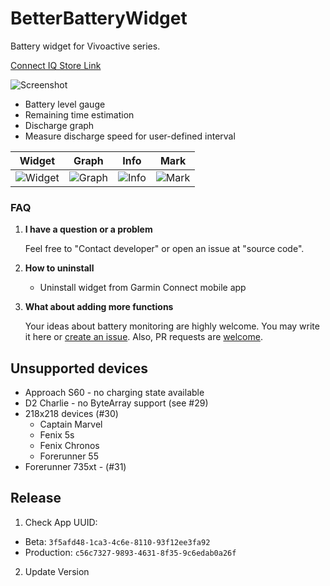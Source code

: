 # BetterBatteryWidget

Battery widget for Vivoactive series.

[Connect IQ Store Link](https://apps.garmin.com/en-US/apps/c6e9f350-955a-476d-a7b6-49e33b155870)

![Screenshot](https://github.com/tumb1er/BetterBatteryWidget/blob/master/store/title.png)

* Battery level gauge
* Remaining time estimation
* Discharge graph
* Measure discharge speed for user-defined interval

Widget | Graph | Info | Mark 
-- | -- | -- | --
![Widget](https://github.com/tumb1er/BetterBatteryWidget/blob/master/store/widget.png) | ![Graph](https://github.com/tumb1er/BetterBatteryWidget/blob/master/store/graph_page.png) | ![Info](https://github.com/tumb1er/BetterBatteryWidget/blob/master/store/info_page.png) | ![Mark](https://github.com/tumb1er/BetterBatteryWidget/blob/master/store/mark.png)


### FAQ

1. **I have a question or a problem**

   Feel free to "Contact developer" or open an issue at "source code".

2. **How to uninstall**

   * Uninstall widget from Garmin Connect mobile app

3. **What about adding more functions**
	
   Your ideas about battery monitoring are highly welcome. You may write it here or [create an issue](https://github.com/tumb1er/BetterBatteryWidget/issues/new).
   Also, PR requests are [welcome](https://github.com/tumb1er/BetterBatteryWidget/pull/new/master).
   
## Unsupported devices

* Approach S60 - no charging state available
* D2 Charlie - no ByteArray support (see #29)
* 218x218 devices (#30)
   * Captain Marvel
   * Fenix 5s
   * Fenix Chronos
   * Forerunner 55
* Forerunner 735xt - (#31)

## Release

1. Check App UUID:
  * Beta: `3f5afd48-1ca3-4c6e-8110-93f12ee3fa92`
  * Production: `c56c7327-9893-4631-8f35-9c6edab0a26f`
2. Update Version  